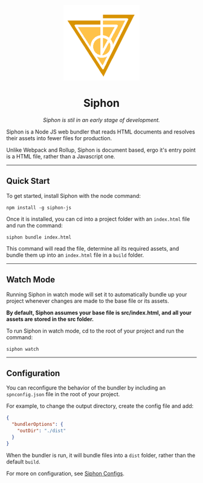 <p align=center>
<img width=200 height=200 src="./siphon_proto.png"></img>
</p>

<h1 align=center> Siphon </h1>

<p align=center style='font-style: italic'>Siphon is stil in an early stage of development.</p>

Siphon is a Node JS web bundler that reads HTML documents and resolves their assets into fewer files for production.

Unlike Webpack and Rollup, Siphon is document based, ergo it's entry point is a HTML file, rather than a Javascript one.

---

## Quick Start

To get started, install Siphon with the node command:

```shell
npm install -g siphon-js
```

Once it is installed, you can cd into a project folder with an `index.html` file and run the command:

```shell
siphon bundle index.html
```

This command will read the file, determine all its required assets, and bundle them up into an `index.html` file in a `build` folder.

---

## Watch Mode

Running Siphon in watch mode will set it to automatically bundle up your project whenever changes are made to the base file or its assets.

**By default, Siphon assumes your base file is src/index.html, and all your assets are stored in the src folder.**

To run Siphon in watch mode, cd to the root of your project and run the command:

```shell
siphon watch
```

---

## Configuration

You can reconfigure the behavior of the bundler by including an `spnconfig.json` file in the root of your project.

For example, to change the output directory, create the config file and add:

```json
{
  "bundlerOptions": {
    "outDir": "./dist"
  }
}
```

When the bundler is run, it will bundle files into a `dist` folder, rather than the default `build`.

For more on configuration, see [Siphon Configs](CONFIG.md).
